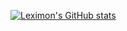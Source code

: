 [![Leximon's GitHub stats](https://github-readme-stats.vercel.app/api?username=Leximon&theme=radical)](https://github.com/anuraghazra/github-readme-stats)
